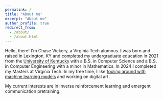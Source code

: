 ```yaml
---
permalink: /
title: "About me"
excerpt: "About me"
author_profile: true
redirect_from: 
  - /about/
  - /about.html
---
```


Hello, there! I'm Chase Vickery, a Virginia Tech alumnus. I was born and raised in Lexington, KY and completed my undergraduate education in 2021 from the [University of Kentucky](https://www.uky.edu/) with a B.S. in Computer Science and a B.S. in Computer Engineering with a minor in Mathematics. In 2024 I completed my Masters at Virginia Tech. In my free time, I like [fooling around with machine learning models](https://github.com/ChaseDVickery/UFO-Report-Generator) and working on digital art.

My current interests are in inverse reinforcement learning and emergent communication pretraining.